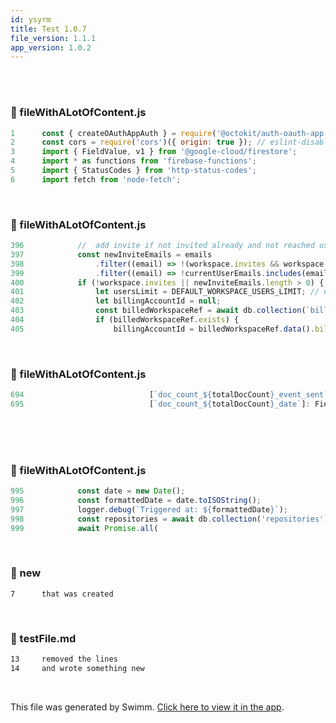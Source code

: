 ```yaml
---
id: ysyrm
title: Test 1.0.7
file_version: 1.1.1
app_version: 1.0.2
---
```


<br/>

<br/>


<!-- NOTE-swimm-snippet: the lines below link your snippet to Swimm -->
### 📄 fileWithALotOfContent.js
```javascript
1      const { createOAuthAppAuth } = require('@octokit/auth-oauth-app'); // eslint-disable-line @typescript-eslint/no-var-requires
2      const cors = require('cors')({ origin: true }); // eslint-disable-line @typescript-eslint/no-var-requires
3      import { FieldValue, v1 } from '@google-cloud/firestore';
4      import * as functions from 'firebase-functions';
5      import { StatusCodes } from 'http-status-codes';
6      import fetch from 'node-fetch';
```

<br/>


<!-- NOTE-swimm-snippet: the lines below link your snippet to Swimm -->
### 📄 fileWithALotOfContent.js
```javascript
396            //  add invite if not invited already and not reached users limit
397            const newInviteEmails = emails
398                .filter((email) => !(workspace.invites && workspace.invites.includes(email)))
399                .filter((email) => !currentUserEmails.includes(email));
400            if (!workspace.invites || newInviteEmails.length > 0) {
401                let usersLimit = DEFAULT_WORKSPACE_USERS_LIMIT; // use as default unless there's a billing account with a different value
402                let billingAccountId = null;
403                const billedWorkspaceRef = await db.collection(`billing_workspaces`).doc(workspaceId).get();
404                if (billedWorkspaceRef.exists) {
405                    billingAccountId = billedWorkspaceRef.data().billing_account_id;
```

<br/>


<!-- NOTE-swimm-snippet: the lines below link your snippet to Swimm -->
### 📄 fileWithALotOfContent.js
```javascript
694                            [`doc_count_${totalDocCount}_event_sent`]: salesforceEventSent,
695                            [`doc_count_${totalDocCount}_date`]: FieldValue.serverTimestamp(),
```

<br/>

<br/>

<br/>


<!-- NOTE-swimm-snippet: the lines below link your snippet to Swimm -->
### 📄 fileWithALotOfContent.js
```javascript
995            const date = new Date();
996            const formattedDate = date.toISOString();
997            logger.debug(`Triggered at: ${formattedDate}`);
998            const repositories = await db.collection('repositories').get();
999            await Promise.all(
```

<br/>


<!-- NOTE-swimm-snippet: the lines below link your snippet to Swimm -->
### 📄 new
```
7      that was created
```

<br/>


<!-- NOTE-swimm-snippet: the lines below link your snippet to Swimm -->
### 📄 testFile.md
```markdown
13     removed the lines
14     and wrote something new
```

<br/>

This file was generated by Swimm. [Click here to view it in the app](https://swimm-web-app.web.app/repos/Z2l0aHViJTNBJTNBdGVzdC1naXRodWItYXBwJTNBJTNBc3dpbW1pbw==/docs/ysyrm).
